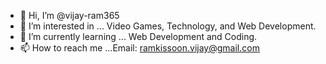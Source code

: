 - 👋 Hi, I’m @vijay-ram365
- 👀 I’m interested in ...
Video Games, Technology, and Web Development.
- 🌱 I’m currently learning ... Web Development and Coding.
- 📫 How to reach me ...Email: ramkissoon.vijay@gmail.com

<!---
vijay-ram365/vijay-ram365 is a ✨ special ✨ repository because its `README.md` (this file) appears on your GitHub profile.
You can click the Preview link to take a look at your changes.
--->
